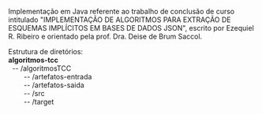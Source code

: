Implementação em Java referente ao trabalho de conclusão de curso intitulado "IMPLEMENTAÇÃO DE ALGORITMOS PARA EXTRAÇÃO DE ESQUEMAS
IMPLÍCITOS EM BASES DE DADOS JSON", escrito por Ezequiel R. Ribeiro e orientado pela prof. Dra. Deise de Brum Saccol.

Estrutura de diretórios:<br>
<b>algoritmos-tcc</b><br>
  &nbsp;&nbsp;-- /algoritmosTCC<br>
      &nbsp;&nbsp;&nbsp;&nbsp;&nbsp;&nbsp;&nbsp;&nbsp;-- /artefatos-entrada<br>
      &nbsp;&nbsp;&nbsp;&nbsp;&nbsp;&nbsp;&nbsp;&nbsp;-- /artefatos-saida<br>
      &nbsp;&nbsp;&nbsp;&nbsp;&nbsp;&nbsp;&nbsp;&nbsp;-- /src<br>
      &nbsp;&nbsp;&nbsp;&nbsp;&nbsp;&nbsp;&nbsp;&nbsp;-- /target<br>

